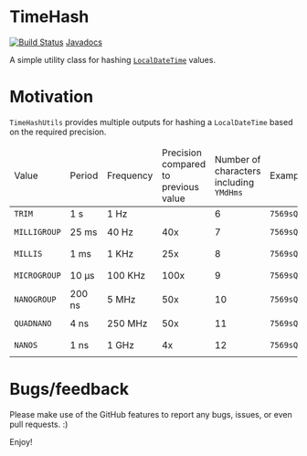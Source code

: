 # TimeHash

 [![Build Status](https://travis-ci.org/h-j-k/timehash.svg?branch=master)](https://travis-ci.org/h-j-k/timehash) [Javadocs](https://h-j-k.github.io/timehash/apidocs)


A simple utility class for hashing [`LocalDateTime`][1] values.

# Motivation

`TimeHashUtils` provides multiple outputs for hashing a `LocalDateTime` based on the required precision.

 <table summary="Value description">
    <thead>
        <tr>
            <td>Value</td>
            <td>Period</td>
            <td>Frequency</td>
            <td>Precision compared to previous value</td>
            <td>Number of characters including <code>YMdHms</code></td>
            <td>Example</td>
            <td><code>LocalDateTime</code> value</td>
        </tr>
    </thead>
    <tbody>
        <tr>
            <td><code>TRIM</code></td>
            <td>1 s</td>
            <td>1 Hz</td>
            <td>&nbsp;</td>
            <td>6</td>
            <td><code>7569sQ</code></td>
            <td><code>2017-01-02T03:45:06</code></td>
        </tr>
        <tr>
            <td><code>MILLIGROUP</code></td>
            <td>25 ms</td>
            <td>40 Hz</td>
            <td>40x</td>
            <td>7</td>
            <td><code>7569sQg</code></td>
            <td><code>2017-01-02T03:45:06.775</code></td>
        </tr>
        <tr>
            <td><code>MILLIS</code></td>
            <td>1 ms</td>
            <td>1 KHz</td>
            <td>25x</td>
            <td>8</td>
            <td><code>7569sQNT</code></td>
            <td><code>2017-01-02T03:45:06.789</code></td>
        </tr>
        <tr>
            <td><code>MICROGROUP</code></td>
            <td>10 μs</td>
            <td>100 KHz</td>
            <td>100x</td>
            <td>9</td>
            <td><code>7569sQkHn</code></td>
            <td><code>2017-01-02T03:45:06.789010</code></td>
        </tr>
        <tr>
            <td><code>NANOGROUP</code></td>
            <td>200 ns</td>
            <td>5 MHz</td>
            <td>50x</td>
            <td>10</td>
            <td><code>7569sQlhJn</code></td>
            <td><code>2017-01-02T03:45:06.789012200</code></td>
        </tr>
        <tr>
            <td><code>QUADNANO</code></td>
            <td>4 ns</td>
            <td>250 MHz</td>
            <td>50x</td>
            <td>11</td>
            <td><code>7569sQnCdML</code></td>
            <td><code>2017-01-02T03:45:06.789012344</code></td>
        </tr>
        <tr>
            <td><code>NANOS</code></td>
            <td>1 ns</td>
            <td>1 GHz</td>
            <td>4x</td>
            <td>12</td>
            <td><code>7569sQ78fTKF</code></td>
            <td><code>2017-01-02T03:45:06.789012345</code></td>
        </tr>
    </tbody>
 </table>

# Bugs/feedback

Please make use of the GitHub features to report any bugs, issues, or even pull requests. :)

Enjoy!

[1]: https://docs.oracle.com/javase/8/docs/api/java/time/LocalDateTime.html